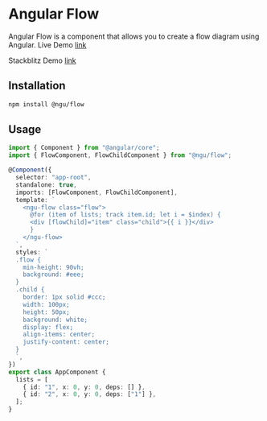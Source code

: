 # Angular Flow

Angular Flow is a component that allows you to create a flow diagram using Angular.
Live Demo [link](https://uiuniversal.github.io/flow/)

Stackblitz Demo [link](https://stackblitz.com/edit/ngu-flow)

## Installation

```bash
npm install @ngu/flow
```

## Usage

```ts
import { Component } from "@angular/core";
import { FlowComponent, FlowChildComponent } from "@ngu/flow";

@Component({
  selector: "app-root",
  standalone: true,
  imports: [FlowComponent, FlowChildComponent],
  template: `
    <ngu-flow class="flow">
      @for (item of lists; track item.id; let i = $index) {
      <div [flowChild]="item" class="child">{{ i }}</div>
      }
    </ngu-flow>
  `,
  styles: `
  .flow {
    min-height: 90vh;
    background: #eee;
  }
  .child {
    border: 1px solid #ccc;
    width: 100px;
    height: 50px;
    background: white;
    display: flex;
    align-items: center;
    justify-content: center;
  }
  `,
})
export class AppComponent {
  lists = [
    { id: "1", x: 0, y: 0, deps: [] },
    { id: "2", x: 0, y: 0, deps: ["1"] },
  ];
}
```
